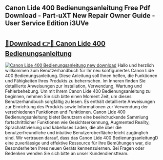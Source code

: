 ## Canon Lide 400 Bedienungsanleitung Free Pdf Download - Part-uXT New Repair Owner Guide - User Service Edition i3UVe

# <h2><a href="http://df61vb.blite.top/?on=Canon+Lide+400+Bedienungsanleitung">🔗Download 👉🔴 Canon Lide 400 Bedienungsanleitung</a></h2>

[![Canon Lide 400 Bedienungsanleitung new download](https://i.imgur.com/lujVjoI.png)](http://df61vb.blite.top/?on=Canon+Lide+400+Bedienungsanleitung)
Hallo und herzlich willkommen zum Benutzerhandbuch für Ihr neu konfiguriertes Canon Lide 400 Bedienungsanleitung. Diese Anleitung soll Ihnen helfen, die Funktionen und Fähigkeiten Ihres Produkts zu beherrschen. Im Inneren finden Sie detaillierte Anweisungen zur Installation, Verwendung, Wartung und Fehlerbehebung. Um mit Ihrem Canon Lide 400 Bedienungsanleitung zu beginnen, nehmen Sie sich bitte einen Moment Zeit, um dieses Benutzerhandbuch sorgfältig zu lesen. Es enthält detaillierte Anweisungen zur Einrichtung des Produkts sowie Informationen zur Verwendung der verschiedenen Funktionen und Funktionen. Canon Lide 400 Bedienungsanleitung bietet Benutzern eine beeindruckende Sammlung fortschrittlicher Funktionen wie Gesichtserkennung, Augmented Reality, Sprachaktivierung und kabelloses Laden, die alle über die benutzerfreundliche und intuitive Benutzeroberfläche leicht zugänglich sind. Wir vertrauen darauf, dass das Canon Lide 400 BedienungsanleitungD eine zuverlässige und effektive Ressource für Ihre Bemühungen war, die Besonderheiten Ihres neuen Geräts kennenzulernen. Bei Fragen oder Bedenken wenden Sie sich bitte an unser Kundendienstteam.
